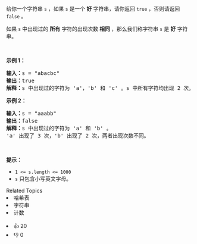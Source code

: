 <p>给你一个字符串&nbsp;<code>s</code>&nbsp;，如果 <code>s</code>&nbsp;是一个 <strong>好</strong>&nbsp;字符串，请你返回 <code>true</code>&nbsp;，否则请返回 <code>false</code>&nbsp;。</p>

<p>如果 <code>s</code>&nbsp;中出现过的&nbsp;<strong>所有</strong> 字符的出现次数 <strong>相同</strong>&nbsp;，那么我们称字符串 <code>s</code>&nbsp;是 <strong>好</strong>&nbsp;字符串。</p>

<p>&nbsp;</p>

<p><strong>示例 1：</strong></p>

<pre><b>输入：</b>s = "abacbc"
<b>输出：</b>true
<b>解释：</b>s 中出现过的字符为 'a'，'b' 和 'c' 。s 中所有字符均出现 2 次。
</pre>

<p><strong>示例 2：</strong></p>

<pre><b>输入：</b>s = "aaabb"
<b>输出：</b>false
<b>解释：</b>s 中出现过的字符为 'a' 和 'b' 。
'a' 出现了 3 次，'b' 出现了 2 次，两者出现次数不同。
</pre>

<p>&nbsp;</p>

<p><strong>提示：</strong></p>

<ul> 
 <li><code>1 &lt;= s.length &lt;= 1000</code></li> 
 <li><code>s</code>&nbsp;只包含小写英文字母。</li> 
</ul>

<div><div>Related Topics</div><div><li>哈希表</li><li>字符串</li><li>计数</li></div></div><br><div><li>👍 20</li><li>👎 0</li></div>